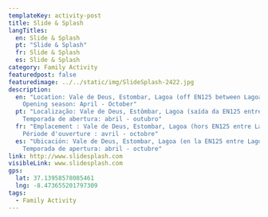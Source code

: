```yaml
---
templateKey: activity-post
title: Slide & Splash
langTitles:
  en: Slide & Splash
  pt: "Slide & Splash"
  fr: Slide & Splash
  es: Slide & Splash
category: Family Activity
featuredpost: false
featuredimage: ../../static/img/SlideSplash-2422.jpg
description: 
  en: "Location: Vale de Deus, Estombar, Lagoa (off EN125 between Lagoa and Estombar heading west bound. From A22, use Lagoa Sul exit).
    Opening season: April - October"
  pt: "Localização: Vale de Deus, Estômbar, Lagoa (saída da EN125 entre Lagoa e Estômbar em direção oeste. A partir da A22, sair para Lagoa Sul).
    Temporada de abertura: abril - outubro"
  fr: "Emplacement : Vale de Deus, Estombar, Lagoa (hors EN125 entre Lagoa et Estombar en direction ouest. Depuis l'A22, prendre la sortie Lagoa Sul).
    Période d'ouverture : avril - octobre"
  es: "Ubicación: Vale de Deus, Estombar, Lagoa (en la EN125 entre Lagoa y Estombar en dirección oeste. Desde la A22, tome la salida Lagoa Sul).
    Temporada de apertura: abril - octubre"
link: http://www.slidesplash.com 
visibleLink: www.slidesplash.com
gps:
  lat: 37.13958578085461
  lng: -8.473655201797309
tags:
  - Family Activity
---
```


